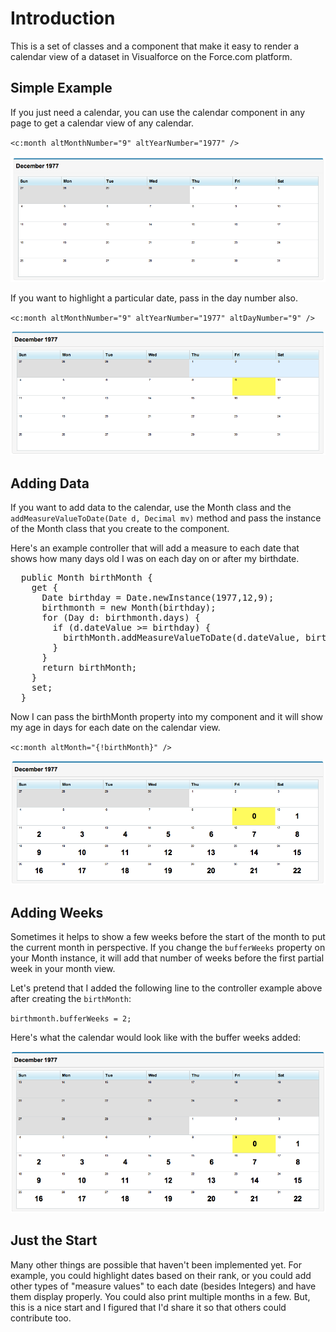 Introduction
============
This is a set of classes and a component that make it easy to render a calendar view of a dataset in Visualforce on the Force.com platform.

Simple Example
--------------
If you just need a calendar, you can use the calendar component in any page to get a calendar view of any calendar.

`<c:month altMonthNumber="9" altYearNumber="1977" />`

![Example 1](img/apexcalendar_example_1.png "Example 1")

If you want to highlight a particular date, pass in the day number also.

`<c:month altMonthNumber="9" altYearNumber="1977" altDayNumber="9" />`

![Example 2](img/apexcalendar_example_2.png "Example 2")

Adding Data
-----------
If you want to add data to the calendar, use the Month class and the `addMeasureValueToDate(Date d, Decimal mv)` method and pass the instance of the Month class that you create to the component.

Here's an example controller that will add a measure to each date that shows how many days old I was on each day on or after my birthdate.

<pre>
  public Month birthMonth {
    get {
      Date birthday = Date.newInstance(1977,12,9);
      birthmonth = new Month(birthday);
      for (Day d: birthmonth.days) {
        if (d.dateValue >= birthday) {
          birthMonth.addMeasureValueToDate(d.dateValue, birthday.daysBetween(d.dateValue));          
        }
      }
      return birthMonth;
    }
    set;
  }
</pre>

Now I can pass the birthMonth property into my component and it will show my age in days for each date on the calendar view.

`<c:month altMonth="{!birthMonth}" />`

![Example 3](img/apexcalendar_example_3.png "Example 3")

Adding Weeks
------------
Sometimes it helps to show a few weeks before the start of the month to put the current month in perspective. If you change the `bufferWeeks` property on your Month instance, it will add that number of weeks before the first partial week in your month view.

Let's pretend that I added the following line to the controller example above after creating the `birthMonth`:

`birthmonth.bufferWeeks = 2;`

Here's what the calendar would look like with the buffer weeks added:

![Example 4](img/apexcalendar_example_4.png "Example 4")

Just the Start
--------------
Many other things are possible that haven't been implemented yet. For example, you could highlight dates based on their rank, or you could add other types of "measure values" to each date (besides Integers) and have them display properly. You could also print multiple months in a few. But, this is a nice start and I figured that I'd share it so that others could contribute too.
